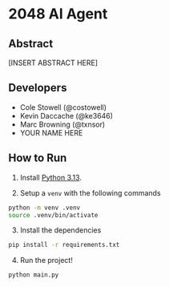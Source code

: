 # 2048 AI Agent

## Abstract

[INSERT ABSTRACT HERE]

## Developers

- Cole Stowell (@costowell)
- Kevin Daccache (@ke3646)
- Marc Browning (@txnsor)
- YOUR NAME HERE

## How to Run

1. Install [Python 3.13](https://www.python.org/downloads/release/python-3130/).

2. Setup a `venv` with the following commands

```sh
python -m venv .venv
source .venv/bin/activate
```

3. Install the dependencies

```sh
pip install -r requirements.txt
```

4. Run the project!

```sh
python main.py
```
